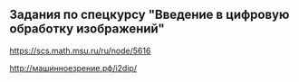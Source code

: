 ## Задания по спецкурсу "Введение в цифровую обработку изображений"

https://scs.math.msu.ru/ru/node/5616

http://машинноезрение.рф/i2dip/
